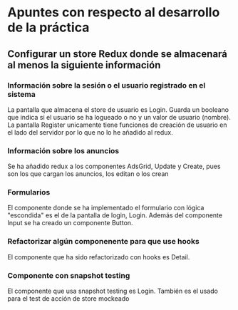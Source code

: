 # Apuntes con respecto al desarrollo de la práctica

## Configurar un store Redux donde se almacenará al menos la siguiente información

### Información sobre la sesión o el usuario registrado en el sistema

La pantalla que almacena el store de usuario es Login. Guarda un booleano que indica si el usuario se ha logueado o no y un valor de usuario (nombre). La pantalla Register unicamente tiene funciones de creación de usuario en el lado del servidor por lo que no lo he añadido al redux.

### Información sobre los anuncios

Se ha añadido redux a los componentes AdsGrid, Update y Create, pues son los que cargan los anuncios, los editan o los crean

### Formularios

El componente donde se ha implementado el formulario con lógica "escondida" es el de la pantalla de login, Login. Además del componente Input se ha creado un componente Button.

### Refactorizar algún componenente para que use hooks

El componente que ha sido refactorizado con hooks es Detail.

### Componente con snapshot testing

El componente que usa snapshot testing es Login. También es el usado para el test de acción de store mockeado

